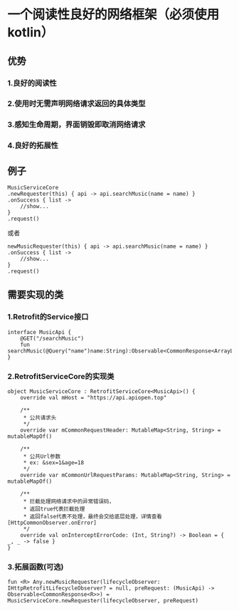 # 一个阅读性良好的网络框架（必须使用kotlin）

## 优势
### 1.良好的阅读性
### 2.使用时无需声明网络请求返回的具体类型
### 3.感知生命周期，界面销毁即取消网络请求
### 4.良好的拓展性

## 例子
    MusicServiceCore
    .newRequester(this) { api -> api.searchMusic(name = name) }
    .onSuccess { list ->
        //show...
    }
    .request()
    
或者
    
    newMusicRequester(this) { api -> api.searchMusic(name = name) }
    .onSuccess { list ->
        //show...
    }
    .request()
    
## 需要实现的类
### 1.Retrofit的Service接口
    interface MusicApi {
        @GET("/searchMusic")
        fun searchMusic(@Query("name")name:String):Observable<CommonResponse<ArrayList<SearchMusic.Item>>>
    }
    
### 2.RetrofitServiceCore的实现类
    object MusicServiceCore : RetrofitServiceCore<MusicApi>() {
        override val mHost = "https://api.apiopen.top"

        /**
         * 公共请求头
         */
        override var mCommonRequestHeader: MutableMap<String, String> = mutableMapOf()

        /**
         * 公共Url参数
         * ex: &sex=1&age=18
         */
        override var mCommonUrlRequestParams: MutableMap<String, String> = mutableMapOf()

        /**
         * 拦截处理网络请求中的异常错误码，
         * 返回true代表拦截处理
         * 返回false代表不处理，最终会交给底层处理，详情查看[HttpCommonObserver.onError]
         */
        override val onInterceptErrorCode: (Int, String?) -> Boolean = { _, _ -> false }
    }
### 3.拓展函数(可选)
    fun <R> Any.newMusicRequester(lifecycleObserver: IHttpRetrofitLifecycleObserver? = null, preRequest: (MusicApi) -> Observable<CommonResponse<R>>) = MusicServiceCore.newRequester(lifecycleObserver, preRequest)

